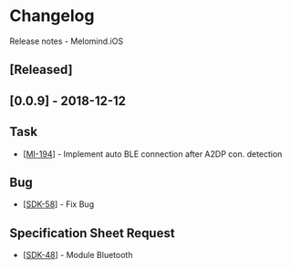 # Changelog
Release notes - Melomind.iOS

## [Released]

## [0.0.9] - 2018-12-12

## Task
*   [[MI-194](https://mybrain.atlassian.net/browse/MI-194)] - Implement auto BLE connection after A2DP con. detection

## Bug

*   [[SDK-58](https://mybrain.atlassian.net/browse/SDK-58)] - Fix Bug

## Specification Sheet Request

*   [[SDK-48](https://mybrain.atlassian.net/browse/SDK-48)] - Module Bluetooth
